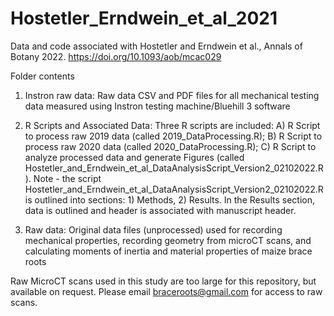 # Hostetler_Erndwein_et_al_2021
Data and code associated with Hostetler and Erndwein et al., Annals of Botany 2022.
https://doi.org/10.1093/aob/mcac029

Folder contents
1. Instron raw data: Raw data CSV and PDF files for all mechanical testing data measured using Instron testing machine/Bluehill 3 software

2. R Scripts and Associated Data: Three R scripts are included: 
A) R Script to process raw 2019 data (called 2019_DataProcessing.R); 
B) R Script to process raw 2020 data (called 2020_DataProcessing.R); 
C) R Script to analyze processed data and generate Figures (called Hostetler_and_Erndwein_et_al_DataAnalysisScript_Version2_02102022.R). Note - the script Hostetler_and_Erndwein_et_al_DataAnalysisScript_Version2_02102022.R is outlined into sections: 1) Methods, 2) Results. In the Results section, data is outlined and header is associated with manuscript header.

3. Raw data: Original data files (unprocessed) used for recording mechanical properties, recording geometry from microCT scans, and calculating moments of inertia and material properties of maize brace roots 

Raw MicroCT scans used in this study are too large for this repository, but available on request. Please email braceroots@gmail.com for access to raw scans.
